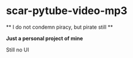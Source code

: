 # scar-pytube-video-mp3

** I do not condemn piracy, but pirate still **

**Just a personal project of mine**

Still no UI 
 

